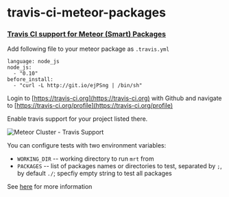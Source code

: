 travis-ci-meteor-packages
=========================

### [Travis CI support for Meteor (Smart) Packages](http://meteorhacks.com/travis-ci-support-for-meteor-packages.html)

Add following file to your meteor package as `.travis.yml`

    language: node_js
    node_js:
      - "0.10"
    before_install:
      - "curl -L http://git.io/ejPSng | /bin/sh"

Login to [https://travis-ci.org](https://travis-ci.org) with Github and navigate to [https://travis-ci.org/profile](https://travis-ci.org/profile)

Enable travis support for your project listed there.

![Meteor Cluster - Travis Support](http://i.imgur.com/JY9o3xm.png)

You can configure tests with two environment variables:
 * `WORKING_DIR` -- working directory to run `mrt` from
 * `PACKAGES` -- list of packages names or directories to test, separated by `;`, by default `./`; specfiy empty string to test all packages

See [here](http://meteorhacks.com/travis-ci-support-for-meteor-packages.html) for more information
